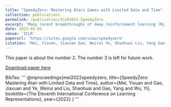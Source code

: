 ```yaml
---
title: "SpeedyZero: Mastering Atari Games with Limited Data and Time"
collection: publications
permalink: /publication/ICLR2023-SpeedyZero
excerpt: 'Many recent breakthroughs of deep reinforcement learning (RL) are mainly built upon large-scale distributed training of model-free methods using millions to billions of samples. On the other hand, state-of-the-art model-based RL methods can achieve human-level sample efficiency but often take a much longer over all training time than model-free methods. However, high sample efficiency and fast training time are both important to many real-world applications. We develop SpeedyZero, a distributed RL system built upon a state-of-the-art model-based RL method, EfficientZero, with a dedicated system design for fast distributed computation. We also develop two novel algorithmic techniques, Priority Refresh and Clipped LARS, to stabilize training with massive parallelization and large batch size. SpeedyZero maintains on-par sample efficiency compared with EfficientZero while achieving a 14.5X speedup in wall-clock time, leading to human-level performances on the Atari benchmark within 35 minutes using only 300k samples. In addition, we also present an in-depth analysis on the fundamental challenges in further scaling our system to bring insights to the community.'
date: 2023-05-01
venue: 'ICLR'
paperurl: 'https://sites.google.com/view/speedyzero'
citation: 'Mei, Yixuan, Jiaxuan Gao, Weirui Ye, Shaohuai Liu, Yang Gao, and Yi Wu. "SpeedyZero: Mastering Atari with Limited Data and Time." In The Eleventh International Conference on Learning Representations. 2022.'
---
```

This paper is about the number 2. The number 3 is left for future work.

[Download paper here](https://openreview.net/forum?id=Mg5CLXZgvLJ)

BibTex:
'''
@inproceedings{mei2022speedyzero,
  title={SpeedyZero: Mastering Atari with Limited Data and Time},
  author={Mei, Yixuan and Gao, Jiaxuan and Ye, Weirui and Liu, Shaohuai and Gao, Yang and Wu, Yi},
  booktitle={The Eleventh International Conference on Learning Representations},
  year={2022}
}
'''
